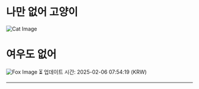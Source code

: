 
# 나만 없어 고양이

![Cat Image](https://cdn2.thecatapi.com/images/a26.jpg)

# 여우도 없어
![Fox Image](https://randomfox.ca/images/59.jpg)
⏳ 업데이트 시간: 2025-02-06 07:54:19 (KRW)

---
